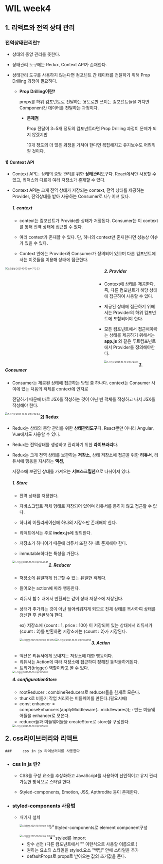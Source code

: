# WIL week4

## 1. 리액트와 전역 상태 관리

### 전역상태관리란?

- 상태의 중앙 관리를 뜻한다. 

- 상태관리 도구에는 Redux, Context API가 존재한다.

- 상태관리 도구를 사용하지 않는다면 컴포넌트 간 데이터를 전달하기 위해 Prop Drilling 과정이 필요하다.

  * <b>Prop Drilling이란?</b>

    props를 하위 컴포넌트로 전달하는 용도로만 쓰이는 컴포넌트들을 거치면 Component간 데이터를 전달하는 과정이다.

    - <b>문제점</b>

      Prop 전달이 3~5개 정도의 컴포넌트라면 Prop Drilling 과정이 문제가 되지 않겠지만

      10개 정도의 더 많은 과정을 거쳐야 한다면 복잡해지고 유지보수도 어려워 질 것이다.

#### 	1) Context API

- Context API는 상태의 중앙 관리를 위한 <b>상태관리도구</b>다. React에서만 사용할 수 있고, 리덕스와 다르게 여러 저장소가 존재할 수 있다.

- Context API는 크게 전역 상태가 저장되는 context, 전역 상태를 제공하는 Provider, 전역상태를 받아 사용하는 Consumer로 나누어져 있다.

  

  ##### 1. context

   - context는 컴포넌트가 Provide한 상태가 저장된다. Consumer는 이 context를 통해 전역 상태에 접근할 수 있다.

   - 여러 context가 존재할 수 있다. 단, 하나의 context만 존재한다면 성능상 이슈가 있을 수 있다.

   - Context 안에는 Provider와 Consumer가 정의되어 있으며 다른 컴포넌트에서는 이것들을 이용해 상태에 접근한다.
     
<img width="649" alt="스크린샷 2021-10-10 오후 7 12 33" src="https://user-images.githubusercontent.com/51510602/136701234-5dc0479c-108d-43f2-be40-96a6827c810a.png" style="zoom:50%;" align = "left">

  

  ##### 2. Provider

  - Context에 상태를 제공한다. 즉, 다른 컴포넌트가 해당 상태에 접근하여 사용할 수 있다.

  - 제공된 상태에 접근하기 위해서는 Provider의 하위 컴포넌트에 포함되어야 한다.

  - 모든 컴포넌트에서 접근해야하는 상태를 제공하기 위해서는 <b>app.js</b> 와 같은 루트컴포넌트에서 Provider를 정의해야한다.

    

  <img src="./img/스크린샷 2021-10-10 오후 7.23.31.png" alt="스크린샷 2021-10-10 오후 7.23.31" style="zoom:50%;" align = "left"/>

  

  ##### 3. Consumer

  - Consumer는 제공된 상태에 접근하는 방법 중 하나다. context는 Consumer 사이에 있는 처음의 객체를 context에 인자로

    전달하기 때문에 바로 JSX를 작성하는 것이 아닌 빈 객체를 작성하고 나서 JSX를 작성해야 한다.

  

  <img src="./img/스크린샷 2021-10-10 오후 7.32.44.png" alt="스크린샷 2021-10-10 오후 7.32.44" style="zoom:50%;" align = "left"/>



#### 2) Redux

- Redux는 상태의 중앙 관리를 위한 <b>상태관리도구</b>다. React뿐만 아니라 Angular, Vue에서도 사용할 수 있다.

- Redux는 전역상태를 생성하고 관리하기 위한 <b>라이브러리</b>다.

- Redux는 크게 전역 상태를 보관하는 <b>저장소</b>, 상태 저장소에 접근을 위한 <b>리듀서</b>, 리듀서에 행동을 지시하는 <b>액션</b>,

  저장소에 보관된 상태를 가져오는 <b>서브스크립션</b>으로 나뉘어져 있다.

  

  ##### 1. Store

  - 전역 상태를 저장한다.

  - 자바스크립트 객체 형태로 저장되어 있어며 리듀서를 통하지 않고 접근할 수 없다.

  - 하나의 어플리케이션에 하나의 저장소만 존재해야 한다.

  - 리액트에서는 주로 <b>index.js</b>에 정의한다.

  - 저장소가 하나이기 때문에 리듀서 또한 하나로 존재해야 한다.

  - immutable하다는 특성을 가진다.

    

  <img src="./img/스크린샷 2021-10-10 오후 10.46.45.png" alt="스크린샷 2021-10-10 오후 10.46.45" style="zoom:50%;" align = "left"/>

  

  ##### 2. Reducer

  - 저장소에 유일하게 접근할 수 있는 유일한 객체다.

  - 들어오는 action에 따라 행동한다.

  - 리듀서 함수 내에서 반환되는 값이 상태 저장소에 저장된다.

  - 상태가 추가되는 것이 아닌 덮어씌워지게 되므로 전체 상태를 복사하여 상태를 갱신한 후 반환해야 한다.

    ex) 저장소에 {count : 1, price : 100} 이 저장되어 있는 상태에서 리듀서가 {count : 2}를 반환하면 저장소에는 {count : 2}가 저장된다.

    

    <img src="./img/스크린샷 2021-10-10 오후 10.51.52.png" alt="스크린샷 2021-10-10 오후 10.51.52" style="zoom:50%;" align = "left"/>

  <img src="./img/스크린샷 2021-10-10 오후 10.48.50.png" alt="스크린샷 2021-10-10 오후 10.48.50" style="zoom:50%;" align = "left"/>

  

  ##### 3. Action

  - 액션은 리듀서에게 보내지는 저장소에 대한 행동이다.
  - 리듀서는 Action에 따라 저장소에 접근하여 정해진 동작을하게된다.
  - 트리거(trigger) 역할이라고 볼 수 있다.

  <img src="./img/스크린샷 2021-10-10 오후 10.50.01.png" alt="스크린샷 2021-10-10 오후 10.50.01" style="zoom:50%;" align = "left"/>

  

  ##### 4. configurationStore

  - rootReducer : combineReducers로 reducer들을 한개로 모은다.
  - thunk로 비동기 작업 처리하는 미들웨어를 만든다.(필요시에)
  - const enhancer = composeEnhancers(applyMiddleware(...middlewares));  : 만든 미들웨어들을 enhancer로 모은다.
  - reducer들과 미들웨어들을 createStore로 store을 구성한다.

  <img src="./img/스크린샷 2021-10-10 오후 10.55.31.png" alt="스크린샷 2021-10-10 오후 10.55.31" style="zoom:50%;" align = "left"/>

## 2. css라이브러리와 리액트

	### 	css in js 라이브러리를 사용한다

- ### css in js 란?

  - CSS를 구성 요소를 추상화하고 JavaScript를 사용하여 선언적이고 유지 관리 가능한 방식으로 스타일 한다.

  - Styled-components, Emotion, JSS, Apthrodite 등이 존재한다.

- ### styled-components 사용법

  - 패키지 설치

    <img src="./img/스크린샷 2021-10-10 오후 11.16.28.png" alt="스크린샷 2021-10-10 오후 11.16.28" style="zoom:50%;" align = "left"/>

  - Styled-components로 element component구성

    <img src="./img/스크린샷 2021-10-10 오후 11.20.28.png" alt="스크린샷 2021-10-10 오후 11.20.28" style="zoom:50%;" align = "left"/>

    - styled를 import
    - 함수 선언 (다른 컴포넌트에서 "<Text/>" 이런식으로 사용할 이름으로 )
    - 원하는 요소의 스타일을 styled.요소 "백팁" 안에 스타일을 추가
    - defaultProps로 props로 받아오는 값의 초기값을 준다.



